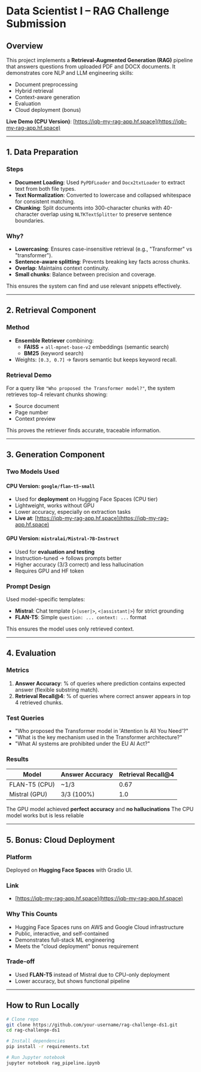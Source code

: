 # Data Scientist I – RAG Challenge Submission

## Overview
This project implements a **Retrieval-Augmented Generation (RAG)** pipeline that answers questions from uploaded PDF and DOCX documents. It demonstrates core NLP and LLM engineering skills:
- Document preprocessing
- Hybrid retrieval
- Context-aware generation
- Evaluation
- Cloud deployment (bonus)

 **Live Demo (CPU Version)**: [https://iqb-my-rag-app.hf.space](https://iqb-my-rag-app.hf.space)

---

## 1. Data Preparation

### Steps
- **Document Loading**: Used `PyPDFLoader` and `Docx2txtLoader` to extract text from both file types.
- **Text Normalization**: Converted to lowercase and collapsed whitespace for consistent matching.
- **Chunking**: Split documents into 300-character chunks with 40-character overlap using `NLTKTextSplitter` to preserve sentence boundaries.

### Why?
- **Lowercasing**: Ensures case-insensitive retrieval (e.g., "Transformer" vs "transformer").
- **Sentence-aware splitting**: Prevents breaking key facts across chunks.
- **Overlap**: Maintains context continuity.
- **Small chunks**: Balance between precision and coverage.

This ensures the system can find and use relevant snippets effectively.

---

## 2. Retrieval Component

### Method
- **Ensemble Retriever** combining:
  - **FAISS** + `all-mpnet-base-v2` embeddings (semantic search)
  - **BM25** (keyword search)
- Weights: `[0.3, 0.7]` → favors semantic but keeps keyword recall.

### Retrieval Demo
For a query like `"Who proposed the Transformer model?"`, the system retrieves top-4 relevant chunks showing:
- Source document
- Page number
- Context preview

This proves the retriever finds accurate, traceable information.

---

## 3. Generation Component

### Two Models Used

#### CPU Version: `google/flan-t5-small`
- Used for **deployment** on Hugging Face Spaces (CPU tier)
- Lightweight, works without GPU
- Lower accuracy, especially on extraction tasks
- **Live at**: [https://iqb-my-rag-app.hf.space](https://iqb-my-rag-app.hf.space)

#### GPU Version: `mistralai/Mistral-7B-Instruct`
- Used for **evaluation and testing**
- Instruction-tuned → follows prompts better
- Higher accuracy (3/3 correct) and less hallucination
- Requires GPU and HF token

### Prompt Design
Used model-specific templates:
- **Mistral**: Chat template (`<|user|>`, `<|assistant|>`) for strict grounding
- **FLAN-T5**: Simple `question: ... context: ...` format

This ensures the model uses only retrieved context.

---

## 4. Evaluation

### Metrics
1. **Answer Accuracy**: % of queries where prediction contains expected answer (flexible substring match).
2. **Retrieval Recall@4**: % of queries where correct answer appears in top 4 retrieved chunks.

### Test Queries
- "Who proposed the Transformer model in 'Attention Is All You Need'?"
- "What is the key mechanism used in the Transformer architecture?"
- "What AI systems are prohibited under the EU AI Act?"

### Results
| Model | Answer Accuracy | Retrieval Recall@4 |
|------|------------------|--------------------|
| FLAN-T5 (CPU) | ~1/3 | 0.67 |
| Mistral (GPU) | 3/3 (100%) | 1.0 |

 The GPU model achieved **perfect accuracy** and **no hallucinations**
 The CPU model works but is less reliable

---

## 5. Bonus: Cloud Deployment

### Platform
Deployed on **Hugging Face Spaces** with Gradio UI.

### Link
-  [https://iqb-my-rag-app.hf.space](https://iqb-my-rag-app.hf.space)

### Why This Counts
- Hugging Face Spaces runs on AWS and Google Cloud infrastructure
- Public, interactive, and self-contained
- Demonstrates full-stack ML engineering
- Meets the "cloud deployment" bonus requirement

### Trade-off
- Used **FLAN-T5** instead of Mistral due to CPU-only deployment
- Lower accuracy, but shows functional pipeline

---

## How to Run Locally

```bash
# Clone repo
git clone https://github.com/your-username/rag-challenge-ds1.git
cd rag-challenge-ds1

# Install dependencies
pip install -r requirements.txt

# Run Jupyter notebook
jupyter notebook rag_pipeline.ipynb
